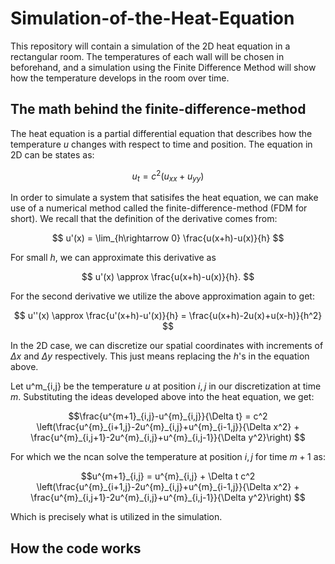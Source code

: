 # Simulation-of-the-Heat-Equation
This repository will contain a simulation of the 2D heat equation in a rectangular room. 
The temperatures of each wall will be chosen in beforehand, and a simulation using the Finite Difference Method will show how the temperature develops in the room over time.

## The math behind the finite-difference-method
The heat equation is a partial differential equation that describes how the temperature $u$ changes with respect to time and position. The equation in 2D can be states as:

$$
u_t = c^2 (u_{xx}+u_{yy})
$$

In order to simulate a system that satisifes the heat equation, we can make use of a numerical method called the finite-difference-method (FDM for short). We recall that the definition of the derivative comes from:

$$ u'(x) = \lim_{h\rightarrow 0} \frac{u(x+h)-u(x)}{h} $$

For small $h$, we can approximate this derivative as 

$$ u'(x) \approx \frac{u(x+h)-u(x)}{h}. $$

For the second derivative we utilize the above approximation again to get:

$$ u''(x) \approx \frac{u'(x+h)-u'(x)}{h} = \frac{u(x+h)-2u(x)+u(x-h)}{h^2} $$

In the 2D case, we can discretize our spatial coordinates with increments of $\Delta x$ and $\Delta y$ respectively. This just means replacing the $h$'s in the equation above.

Let u^m_{i,j} be the temperature $u$ at position $i,j$ in our discretization at time $m$. Substituting the ideas developed above into the heat equation, we get:

$$\frac{u^{m+1}_{i,j}-u^{m}_{i,j}}{\Delta t} = c^2 \left(\frac{u^{m}_{i+1,j}-2u^{m}_{i,j}+u^{m}_{i-1,j}}{\Delta x^2} + \frac{u^{m}_{i,j+1}-2u^{m}_{i,j}+u^{m}_{i,j-1}}{\Delta y^2}\right) $$

For which we the ncan solve the temperature at position $i,j$ for time $m+1$ as:

$$u^{m+1}_{i,j} = u^{m}_{i,j} + \Delta t c^2 \left(\frac{u^{m}_{i+1,j}-2u^{m}_{i,j}+u^{m}_{i-1,j}}{\Delta x^2} + \frac{u^{m}_{i,j+1}-2u^{m}_{i,j}+u^{m}_{i,j-1}}{\Delta y^2}\right) $$

Which is precisely what is utilized in the simulation. 

## How the code works
